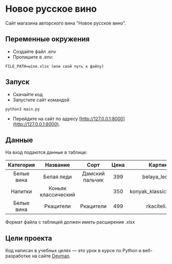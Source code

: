 # Новое русское вино

Сайт магазина авторского вина "Новое русское вино".

## Переменные окружения

- Создайте файл .env
- Пропишите в .env:
```
FILE_PATH=wine.xlsx (или свой путь к файлу)
```

## Запуск

- Скачайте код
- Запустите сайт командой 
```
python3 main.py
```
- Перейдите на сайт по адресу [http://127.0.0.1:8000](http://127.0.0.1:8000).

## Данные

На вход подаются данные в таблице:

| Категория  | Название            | Сорт            | Цена | Картинка                |  Акция               |
|:----------:|:-------------------:|:---------------:|:----:|:-----------------------:|:--------------------:|
| Белые вина | Белая леди          | Дамский пальчик | 399  |belaya_ledi.png          | Выгодное предложение |
| Напитки    | Коньяк классический |                 | 350  |konyak_klassicheskyi.png |                      |
| Белые вина | Ркацители           | Ркацители       | 499  | rkaciteli.png           |                      |

Формат файла с таблицей должен иметь расширение .xlsx

## Цели проекта

Код написан в учебных целях — это урок в курсе по Python и веб-разработке на сайте [Devman](https://dvmn.org).
